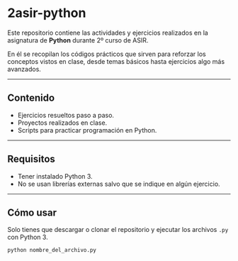 # 2asir-python

Este repositorio contiene las actividades y ejercicios realizados en la asignatura de **Python** durante 2º curso de ASIR.

En él se recopilan los códigos prácticos que sirven para reforzar los conceptos vistos en clase, desde temas básicos hasta ejercicios algo más avanzados.

---

## Contenido

- Ejercicios resueltos paso a paso.
- Proyectos realizados en clase.
- Scripts para practicar programación en Python.

---

## Requisitos

- Tener instalado Python 3.
- No se usan librerías externas salvo que se indique en algún ejercicio.

---

## Cómo usar

Solo tienes que descargar o clonar el repositorio y ejecutar los archivos `.py` con Python 3.

```bash
python nombre_del_archivo.py
